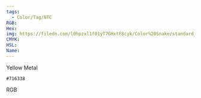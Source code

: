 ```yaml
---
tags:
  - Color/Tag/NTC
RGB:
Hex:
img: https://filedn.com/l0hpzxl1f01yT7GHxtF8cyk/Color%20Snake/standard_csv_to_svg//716338.svg
CMYK:
HSL:
Name:
---
```

Yellow Metal
```palette
#716338
```
RGB
